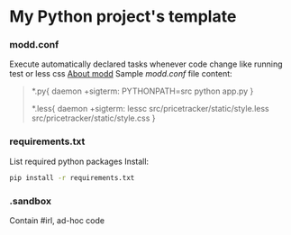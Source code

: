 # My Python project's template

### modd.conf
Execute automatically declared tasks whenever code change like running test or less css
[About modd](https://github.com/cortesi/modd)
Sample *modd.conf* file content:
>*.py{
>    daemon +sigterm: PYTHONPATH=src python app.py
>}
>
>*.less{
>	daemon +sigterm: lessc src/pricetracker/static/style.less src/pricetracker/static/style.css
>}


### requirements.txt
List required python packages
Install:
```bash
pip install -r requirements.txt
```

### .sandbox
Contain #irl, ad-hoc code